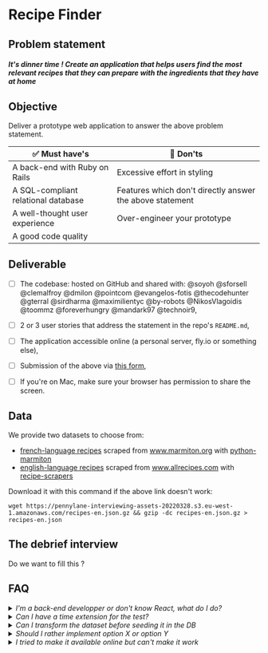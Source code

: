 # Recipe Finder

## Problem statement

#### **_It's dinner time ! Create an application that helps users find the most relevant recipes that they can prepare with the ingredients that they have at home_**

## Objective

Deliver a prototype web application to answer the above problem statement.

| :white_check_mark: Must have's      | :stop_sign: Don'ts                                       |
| ----------------------------------- | -------------------------------------------------------- |
| A back-end with Ruby on Rails       | Excessive effort in styling                              |
| A SQL-compliant relational database | Features which don't directly answer the above statement |
| A well-thought user experience      | Over-engineer your prototype                             |
| A good code quality                 |

## Deliverable

- [ ] The codebase: hosted on GitHub and shared with: @soyoh @sforsell @clemalfroy @dmilon @pointcom @evangelos-fotis @thecodehunter @gterral @sirdharma @maximilientyc @by-robots @NikosVlagoidis @toommz @foreverhungry @mandark97 @technoir9,
- [ ] 2 or 3 user stories that address the statement in the repo's `README.md`,
- [ ] The application accessible online (a personal server, fly.io or something else),
- [ ] Submission of the above via [this form](https://forms.gle/siH7Rezuq2V1mUJGA),
- [ ] If you're on Mac, make sure your browser has permission to share the screen.


## Data
We provide two datasets to choose from:
- [french-language recipes](https://pennylane-interviewing-assets-20220328.s3.eu-west-1.amazonaws.com/recipes-fr.json.gz) scraped from www.marmiton.org with [python-marmiton](https://github.com/remaudcorentin-dev/python-marmiton)
- [english-language recipes](https://pennylane-interviewing-assets-20220328.s3.eu-west-1.amazonaws.com/recipes-en.json.gz) scraped from www.allrecipes.com with [recipe-scrapers](https://github.com/hhursev/recipe-scrapers)

Download it with this command if the above link doesn't work:
```shell
wget https://pennylane-interviewing-assets-20220328.s3.eu-west-1.amazonaws.com/recipes-en.json.gz && gzip -dc recipes-en.json.gz > recipes-en.json
```

## The debrief interview

Do we want to fill this ?

## FAQ

<details>
<summary><i>I'm a back-end developper or don't know React, what do I do?</i></summary>

Just make the simplest UI, style isn't important and server rendered HTML pages will do!
</details>

<details>
<summary><i>Can I have a time extension for the test?</i></summary>

No worries, we know that unforeseen events happen, simply reach out to the recruiter you've been
talking with to discuss this.
</details>

<details>
<summary><i>Can I transform the dataset before seeding it in the DB</i></summary>

Absolutely, feel free to post-process the dataset as needed to fit your needs.
</details>

<details>
<summary><i>Should I rather implement option X or option Y</i></summary>

That decision is up to you and part of the challenge. Please document your choice
to be able to explain your reflexion and choice to your interviewer for the
challenge debrief.
</details>

<details>
<summary><i>I tried to make it available online but can't make it work</i></summary>

Don't overinvest time (or money) on this if you really can't figure it out and we'll
assess over your local version. Please make sure eveything is working smoothly
locally before your debrief interview.
</details>
